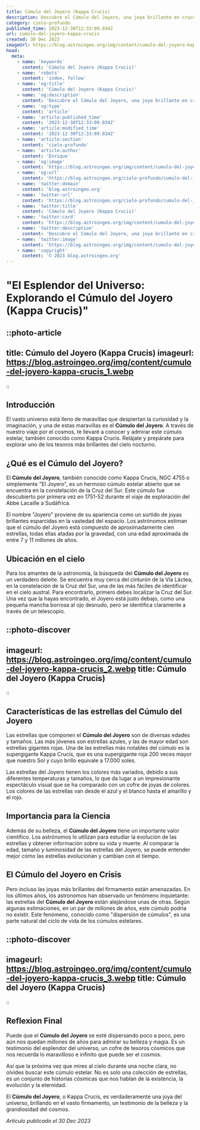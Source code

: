 ```yaml
---
title: Cúmulo del Joyero (Kappa Crucis)
description: Descubre el Cúmulo del Joyero, una joya brillante en crucero celeste. Aprende más sobre su historia, ubicación y relevancia astronómica en nuestro artículo.
category: cielo-profundo
published_time: 2023-12-30T12:33:09.034Z
url: cumulo-del-joyero-kappa-crucis
created: 30 Dec 2023
imageUrl: https://blog.astroingeo.org/img/content/cumulo-del-joyero-kappa-crucis_3.webp
head:
  meta:
    - name: 'keywords'
      content: 'Cúmulo del Joyero (Kappa Crucis)'
    - name: 'robots'
      content: 'index, follow'
    - name: 'og:title'
      content: 'Cúmulo del Joyero (Kappa Crucis)'
    - name: 'og:description'
      content: 'Descubre el Cúmulo del Joyero, una joya brillante en crucero celeste. Aprende más sobre su historia, ubicación y relevancia astronómica en nuestro artículo.'
    - name: 'og:type'
      content: 'article'
    - name: 'article:published_time'
      content: '2023-12-30T12:33:09.034Z'
    - name: 'article:modified_time'
      content: '2023-12-30T12:33:09.034Z'
    - name: 'article:section'
      content: 'cielo-profundo'
    - name: 'article:author'
      content: 'Enrique'
    - name: 'og:image'
      content: 'https://blog.astroingeo.org/img/content/cumulo-del-joyero-kappa-crucis_3.webp'
    - name: 'og:url'
      content: 'https://blog.astroingeo.org/cielo-profundo/cumulo-del-joyero-kappa-crucis'
    - name: 'twitter:domain'
      content: 'blog.astroingeo.org'
    - name: 'twitter:url'
      content: 'https://blog.astroingeo.org/cielo-profundo/cumulo-del-joyero-kappa-crucis'
    - name: 'twitter:title'
      content: 'Cúmulo del Joyero (Kappa Crucis)'
    - name: 'twitter:card'
      content: 'https://blog.astroingeo.org/img/content/cumulo-del-joyero-kappa-crucis_3.webp'
    - name: 'twitter:description'
      content: 'Descubre el Cúmulo del Joyero, una joya brillante en crucero celeste. Aprende más sobre su historia, ubicación y relevancia astronómica en nuestro artículo.'
    - name: 'twitter:image'
      content: 'https://blog.astroingeo.org/img/content/cumulo-del-joyero-kappa-crucis_3.webp'
    - name: 'copyright'
      content: '© 2023 blog.astroingeo.org'
---
```

# "El Esplendor del Universo: Explorando el Cúmulo del Joyero (Kappa Crucis)"

::photo-article
---
title: Cúmulo del Joyero (Kappa Crucis)
imageurl: https://blog.astroingeo.org/img/content/cumulo-del-joyero-kappa-crucis_1.webp
---
::

## Introducción

El vasto universo está lleno de maravillas que despiertan la curiosidad y la imaginación, y una de estas maravillas es el **Cúmulo del Joyero**. A través de nuestro viaje por el cosmos, te llevaré a conocer y admirar este cúmulo estelar, también conocido como Kappa Crucis. Relájate y prepárate para explorar uno de los tesoros más brillantes del cielo nocturno.

## ¿Qué es el Cúmulo del Joyero?

El **Cúmulo del Joyero**, también conocido como Kappa Crucis, NGC 4755 o simplemente "El Joyero", es un hermoso cúmulo estelar abierto que se encuentra en la constelación de la Cruz del Sur. Este cúmulo fue descubierto por primera vez en 1751-52 durante el viaje de exploración del Abbe Lacaille a Sudáfrica. 

El nombre "Joyero" proviene de su apariencia como un surtido de joyas brillantes esparcidas en la vastedad del espacio. Los astrónomos estiman que el cúmulo del Joyero está compuesto de aproximadamente cien estrellas, todas ellas atadas por la gravedad, con una edad aproximada de entre 7 y 11 millones de años.

## Ubicación en el cielo

Para los amantes de la astronomía, la búsqueda del **Cúmulo del Joyero** es un verdadero deleite. Se encuentra muy cerca del cinturón de la Vía Láctea, en la constelación de la Cruz del Sur, una de las más fáciles de identificar en el cielo austral. Para encontrarlo, primero debes localizar la Cruz del Sur. Una vez que la hayas encontrado, el Joyero está justo debajo, como una pequeña mancha borrosa al ojo desnudo, pero se identifica claramente a través de un telescopio.


::photo-discover
---
imageurl: https://blog.astroingeo.org/img/content/cumulo-del-joyero-kappa-crucis_2.webp
title: Cúmulo del Joyero (Kappa Crucis)
---
::

## Características de las estrellas del Cúmulo del Joyero

Las estrellas que componen el **Cúmulo del Joyero** son de diversas edades y tamaños. Las más jóvenes son estrellas azules, y las de mayor edad son estrellas gigantes rojas. Una de las estrellas más notables del cúmulo es la supergigante Kappa Crucis, que es una supergigante roja 200 veces mayor que nuestro Sol y cuyo brillo equivale a 17.000 soles. 

Las estrellas del Joyero tienen los colores más variados, debido a sus diferentes temperaturas y tamaños, lo que da lugar a un impresionante espectáculo visual que se ha comparado con un cofre de joyas de colores. Los colores de las estrellas van desde el azul y el blanco hasta el amarillo y el rojo. 

## Importancia para la Ciencia

Además de su belleza, el **Cúmulo del Joyero** tiene un importante valor científico. Los astrónomos lo utilizan para estudiar la evolución de las estrellas y obtener información sobre su vida y muerte. Al comparar la edad, tamaño y luminosidad de las estrellas del Joyero, se puede entender mejor cómo las estrellas evolucionan y cambian con el tiempo.

## El Cúmulo del Joyero en Crisis

Pero incluso las joyas más brillantes del firmamento están amenazadas. En los últimos años, los astronomos han observado un fenómeno inquietante: las estrellas del **Cúmulo del Joyero** están alejándose unas de otras. Según algunas estimaciones, en un par de millones de años, este cúmulo podría no existir. Este fenómeno, conocido como "dispersión de cúmulos", es una parte natural del ciclo de vida de los cúmulos estelares.


::photo-discover
---
imageurl: https://blog.astroingeo.org/img/content/cumulo-del-joyero-kappa-crucis_3.webp
title: Cúmulo del Joyero (Kappa Crucis)
---
::

## Reflexion Final

Puede que el **Cúmulo del Joyero** se esté dispersando poco a poco, pero aún nos quedan millones de años para admirar su belleza y magia. Es un testimonio del esplendor del universo, un cofre de tesoros cósmicos que nos recuerda lo maravilloso e infinito que puede ser el cosmos. 

Así que la próxima vez que mires al cielo durante una noche clara, no olvides buscar este cúmulo estelar. No es solo una colección de estrellas, es un conjunto de historias cósmicas que nos hablan de la existencia, la evolución y la eternidad. 

El **Cúmulo del Joyero**, o Kappa Crucis, es verdaderamente una joya del universo, brillando en el vasto firmamento, un testimonio de la belleza y la grandiosidad del cosmos.

_Artículo publicado el 30 Dec 2023_